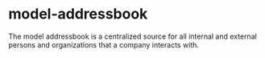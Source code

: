 # model-addressbook
The model addressbook is a centralized 
source for all internal and external persons and
organizations that a company interacts with.
